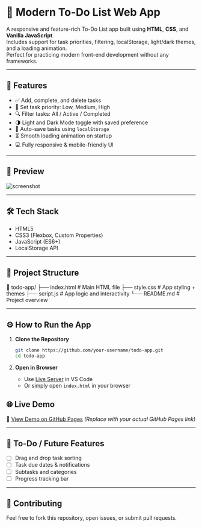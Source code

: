 
# 📝 Modern To-Do List Web App

A responsive and feature-rich To-Do List app built using **HTML**, **CSS**, and **Vanilla JavaScript**.  
Includes support for task priorities, filtering, localStorage, light/dark themes, and a loading animation.  
Perfect for practicing modern front-end development without any frameworks.

---

## 🚀 Features

- ✅ Add, complete, and delete tasks
- 📌 Set task priority: Low, Medium, High
- 🔍 Filter tasks: All / Active / Completed
- 🌗 Light and Dark Mode toggle with saved preference
- 💾 Auto-save tasks using `localStorage`
- ⏳ Smooth loading animation on startup
- 💻 Fully responsive & mobile-friendly UI

---

## 📸 Preview

![screenshot](https://via.placeholder.com/800x400.png?text=Todo+App+Preview) <!-- Replace with actual screenshot URL -->

---

## 🛠️ Tech Stack

- HTML5
- CSS3 (Flexbox, Custom Properties)
- JavaScript (ES6+)
- LocalStorage API

---

## 📂 Project Structure

📁 todo-app/
├── index.html        # Main HTML file
├── style.css         # App styling + themes
├── script.js         # App logic and interactivity
└── README.md         # Project overview

---

## ⚙️ How to Run the App

1. **Clone the Repository**
   ```bash
   git clone https://github.com/your-username/todo-app.git
   cd todo-app


2. **Open in Browser**

   * Use [Live Server](https://marketplace.visualstudio.com/items?itemName=ritwickdey.LiveServer) in VS Code
   * Or simply open `index.html` in your browser

## 🌐 Live Demo

🔗 [View Demo on GitHub Pages](https://your-username.github.io/todo-app/)
*(Replace with your actual GitHub Pages link)*

---

## 📌 To-Do / Future Features

* [ ] Drag and drop task sorting
* [ ] Task due dates & notifications
* [ ] Subtasks and categories
* [ ] Progress tracking bar

---

## 🙌 Contributing

Feel free to fork this repository, open issues, or submit pull requests.

